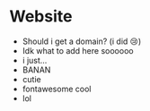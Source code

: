 # Website
- Should i get a domain? (i did :cry:)
- Idk what to add here soooooo
- i just...
- BANAN
- cutie
- fontawesome cool
- lol
